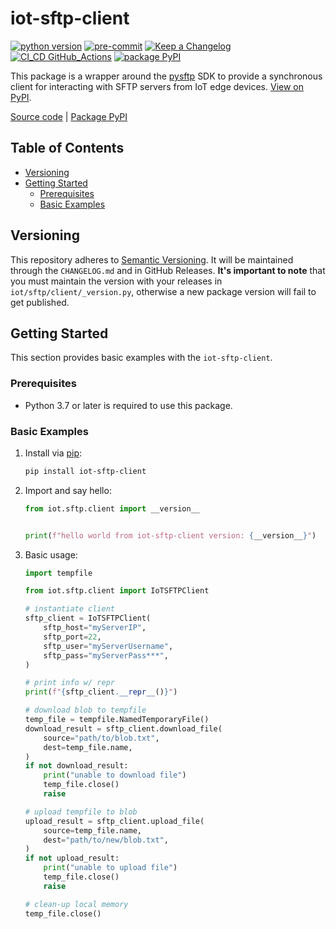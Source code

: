 # iot-sftp-client

[![python version](https://img.shields.io/badge/python_v3.9-blue?logo=python&logoColor=yellow)](https://img.shields.io/badge/python_v3.9-blue?logo=python&logoColor=yellow) [![pre-commit](https://img.shields.io/badge/pre--commit-blue?logo=pre-commit&logoColor=FAB040)](https://img.shields.io/badge/pre--commit-blue?logo=pre-commit&logoColor=FAB040) [![Keep a Changelog](https://img.shields.io/badge/keep_a_changelog-blue?logo=keepachangelog&logoColor=E05735)](https://img.shields.io/badge/keep_a_changelog-blue?logo=keepachangelog&logoColor=E05735) [![CI_CD GitHub_Actions](https://img.shields.io/badge/GitHub_Actions-blue?logo=githubactions&logoColor=black)](https://img.shields.io/badge/GitHub_Actions-blue?logo=githubactions&logoColor=black) [![package PyPI](https://img.shields.io/badge/PyPI-blue?logo=PyPI&logoColor=yellow)](https://img.shields.io/badge/PyPI-blue?logo=pypi&logoColor=yellow)

This package is a wrapper around the [pysftp](https://pypi.org/project/pysftp/) SDK to provide a synchronous client for interacting with SFTP servers from IoT edge devices. [View on PyPI](https://pypi.org/project/iot-sftp-client).

[Source code](https://github.com/dgonzo27/py-iot-utils/tree/master/iot-sftp-client) | [Package PyPI](https://pypi.org/project/iot-sftp-client/)

## Table of Contents

- [Versioning](#versioning)
- [Getting Started](#getting-started)
  - [Prerequisites](#prerequisites)
  - [Basic Examples](#basic-examples)

## Versioning

This repository adheres to [Semantic Versioning](https://semver.org/spec/v2.0.0.html). It will be maintained through the `CHANGELOG.md` and in GitHub Releases. **It's important to note** that you must maintain the version with your releases in `iot/sftp/client/_version.py`, otherwise a new package version will fail to get published.

## Getting Started

This section provides basic examples with the `iot-sftp-client`.

### Prerequisites

- Python 3.7 or later is required to use this package.

### Basic Examples

1. Install via [pip](https://pypi.org/project/pip/):

   ```sh
   pip install iot-sftp-client
   ```

2. Import and say hello:

   ```python
   from iot.sftp.client import __version__


   print(f"hello world from iot-sftp-client version: {__version__}")
   ```

3. Basic usage:

   ```python
   import tempfile

   from iot.sftp.client import IoTSFTPClient

   # instantiate client
   sftp_client = IoTSFTPClient(
       sftp_host="myServerIP",
       sftp_port=22,
       sftp_user="myServerUsername",
       sftp_pass="myServerPass***",
   )

   # print info w/ repr
   print(f"{sftp_client.__repr__()}")

   # download blob to tempfile
   temp_file = tempfile.NamedTemporaryFile()
   download_result = sftp_client.download_file(
       source="path/to/blob.txt",
       dest=temp_file.name,
   )
   if not download_result:
       print("unable to download file")
       temp_file.close()
       raise

   # upload tempfile to blob
   upload_result = sftp_client.upload_file(
       source=temp_file.name,
       dest="path/to/new/blob.txt",
   )
   if not upload_result:
       print("unable to upload file")
       temp_file.close()
       raise

   # clean-up local memory
   temp_file.close()
   ```
